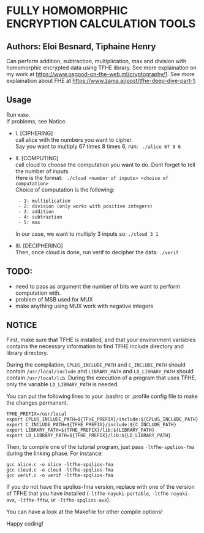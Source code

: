 # FULLY HOMOMORPHIC ENCRYPTION CALCULATION TOOLS

## Authors: Eloi Besnard, Tiphaine Henry

Can perform addition, subtraction, multiplication, max and division with homomorphic encrypted data using TFHE library. See more explaination on my work at https://www.osgood-on-the-web.ml/cryptography/1.
See more explaination about FHE at https://www.zama.ai/post/tfhe-deep-dive-part-1.

## Usage

Run `make`.  
If problems, see Notice.

- I. [CIPHERING]  
   call alice with the numbers you want to cipher.  
  Say you want to multiply 67 times 8 times 6, run:
  ` ./alice 67 8 6`
- II. [COMPUTING]  
  call cloud to choose the computation you want to do. Dont forget to tell the number of inputs.  
   Here is the format: ` ./cloud <number of inputs> <choice of computation>`  
   Choice of computation is the following:

       - 1: multiplication
       - 2: division (only works with positive integers)
       - 3: addition
       - 4: subtraction
       - 5: max

  In our case, we want to multiply 3 inputs so:
  `./cloud 3 1 `

- III. [DECIPHERING]  
  Then, once cloud is done, run verif to decipher the data:
  `./verif`

## TODO:

- need to pass as argument the number of bits we want to perform computation with.
- problem of MSB used for MUX
- make anything using MUX work with negative integers

## NOTICE

First, make sure that TFHE is installed, and that your environment
variables contains the
necessary information to find TFHE include directory and library
directory.

During the compilation, `CPLUS_INCLUDE_PATH` and `C_INCLUDE_PATH` should
contain `/usr/local/include` and `LIBRARY_PATH` and
`LD_LIBRARY_PATH` should contain `/usr/local/lib`.
During the execution of a program that uses TFHE, only the variable
`LD_LIBRARY_PATH` is needed.

You can put the following lines to your .bashrc or .profile config file
to make the changes permanent.

```
TFHE_PREFIX=/usr/local
export CPLUS_INCLUDE_PATH=${TFHE_PREFIX}/include:${CPLUS_INCLUDE_PATH}
export C_INCLUDE_PATH=${TFHE_PREFIX}/include:${C_INCLUDE_PATH}
export LIBRARY_PATH=${TFHE_PREFIX}/lib:${LIBRARY_PATH}
export LD_LIBRARY_PATH=${TFHE_PREFIX}/lib:${LD_LIBRARY_PATH}
```

Then, to compile one of the tutorial program, just pass
`-ltfhe-spqlios-fma` during the linking phase. For instance:

```
gcc alice.c -o alice -ltfhe-spqlios-fma
gcc cloud.c -o cloud -ltfhe-spqlios-fma
gcc verif.c -o verif -ltfhe-spqlios-fma
```

If you do not have the spqlios-fma version, replace with one of the version of
TFHE that you have installed (`-ltfhe-nayuki-portable`, `-ltfhe-nayuki-avx`,
`-ltfhe-fftw`, or `-ltfhe-spqlios-avx`).

You can have a look at the Makefile for other compile options!

Happy coding!
